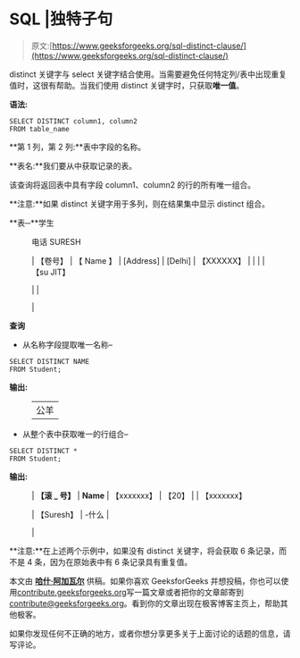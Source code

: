 # SQL |独特子句

> 原文:[https://www.geeksforgeeks.org/sql-distinct-clause/](https://www.geeksforgeeks.org/sql-distinct-clause/)

distinct 关键字与 select 关键字结合使用。当需要避免任何特定列/表中出现重复值时，这很有帮助。当我们使用 distinct 关键字时，只获取**唯一值**。

**语法:**

```
SELECT DISTINCT column1, column2 
FROM table_name 

```

**第 1 列，第 2 列:**表中字段的名称。

**表名:**我们要从中获取记录的表。

该查询将返回表中具有字段 column1、column2 的行的所有唯一组合。

**注意:**如果 distinct 关键字用于多列，则在结果集中显示 distinct 组合。

**表─**学生

<figure class="table">电话 SURESH

| 【卷号】 | 【 Name 】 | [Address] | [Delhi] | 【XXXXXX】 |  |  |
| 【su JIT】

&#124;  &#124;

 |

</figure>

**查询**

*   从名称字段提取唯一名称–

```
SELECT DISTINCT NAME 
FROM Student;

```

**输出:**

<figure class="table">

|  |
| --- |
| 公羊 |

</figure>

*   从整个表中获取唯一的行组合–

```
SELECT DISTINCT * 
FROM Student;

```

**输出:**

<figure class="table">

| **【滚 _ 号】** | **Name** | 【xxxxxxx】 | 【20】 |
| 【xxxxxxx】

&#124; 【Suresh】 &#124; -什么 &#124;

 |

</figure>

**注意:**在上述两个示例中，如果没有 distinct 关键字，将会获取 6 条记录，而不是 4 条，因为在原始表中有 6 条记录具有重复值。

本文由 [**哈什·阿加瓦尔**](https://www.facebook.com/harsh.agarwal.16752) 供稿。如果你喜欢 GeeksforGeeks 并想投稿，你也可以使用[contribute.geeksforgeeks.org](http://www.contribute.geeksforgeeks.org)写一篇文章或者把你的文章邮寄到 contribute@geeksforgeeks.org。看到你的文章出现在极客博客主页上，帮助其他极客。

如果你发现任何不正确的地方，或者你想分享更多关于上面讨论的话题的信息，请写评论。